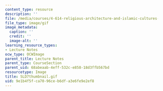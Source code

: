 ```yaml
---
content_type: resource
description: ''
file: /media/courses/4-614-religious-architecture-and-islamic-cultures-fall-2002/9e1b4f5fca7096ceb6dfa3e6fe9e2ef8_SLD7thumbnail.gif
file_type: image/gif
image_metadata:
  caption: ''
  credit: ''
  image-alt: ''
learning_resource_types:
- Lecture Notes
ocw_type: OCWImage
parent_title: Lecture Notes
parent_type: CourseSection
parent_uid: 68abeaab-4eff-532c-e858-18d3ffb567bd
resourcetype: Image
title: SLD7thumbnail.gif
uid: 9e1b4f5f-ca70-96ce-b6df-a3e6fe9e2ef8
---
```

